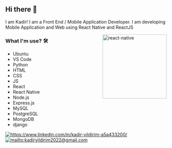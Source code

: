 ## Hi there 👋
I am Kadir! I am a Front End / Mobile Application Developer. I am developing Mobile Application and Web using React Native and ReactJS

<img src="https://github.com/ezranbayantemur/ezranbayantemur/blob/master/animation_500_kd7ngokt.gif" alt="react-native" width=200 height=200 align="right">

### What I'm use? 🛠  
<ul>                  
 <li>Ubuntu</li>
 <li>VS Code</li>
 <li>Python</li>   
 <li>HTML</li>  
 <li>CSS</li>
 <li>JS</li>   
 <li>React</li> 
 <li>React Native</li>
 <li>Node.js</li>
 <li>Express.js</li>
 <li>MySQL</li>
 <li>PostgreSQL</li>
 <li>MongoDB</li>
 <li>django</li>
</ul>


<a href="https://www.linkedin.com/in/kadir-yildirim-a5a433200/" target="_blank">
    <img src="https://img.shields.io/badge/%20-linkedin-0072b1" alt="https://www.linkedin.com/in/kadir-yildirim-a5a433200/">
</a>

<a href="mailto:kadiryildirim2022@gmail.com" target="_blank">
    <img src="https://img.shields.io/badge/%20-gmail-B23121" alt="mailto:kadiryildirim2022@gmail.com">
</a>
